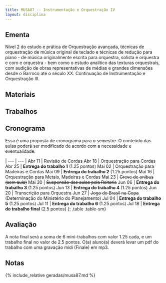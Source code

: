 ```yaml
---
title: MUSA87 -- Instrumentação e Orquestração IV
layout: disciplina
---
```


## Ementa

Nível 2 do estudo e prática de Orquestração avançada, técnicas de orquestração de música original de teclado e técnicas de redução para piano - de música originalmente escrita para orquestra, solista e orquestra e coro e orquestra - bem como o estudo analítico das texturas orquestrais, com audição de obras representativas de médias e grandes dimensões desde o Barroco até o século XX. Continuação de Instrumentação e Orquestração III.

## Materiais


## Trabalhos


## Cronograma

Essa é uma proposta de cronograma para o semestre. O conteúdo das aulas
poderá ser modificado de acordo com a necessidade e eventualidade.


| --- | --- |
Abr 11 | Revisão de Cordas
Abr 18 | Orquestração para Cordas
Abr 25 | **Entrega do trabalho 1** (1.25 pontos)
Mai 02 | Orquestração para Madeiras e Cordas
Mai 09 | **Entrega do trabalho 2** (1.25 pontos)
Mai 16 | Orquestração para Metais, Madeiras e Cordas
Mai 23 | <del>Greve de onibus (sem aula)</del>
Mai 30 | <del>Suspensão das aulas pela Reitoria</del>
Jun 06 | **Entrega do trabalho 3** (1.25 pontos)
Jun 13 | **Entrega do trabalho 4** (1.25 pontos)
Jun 20 | Transcrição para Orquestra
Jun 27 | <del>Jogo do Brasil na Copa</del> (Determinação do Ministério do Planejamento)
Jul 04 | **Entrega do trabalho 5** (1.25 pontos)
Jul 11 | **Entrega do trabalho 6** (1.25 pontos)
Jul 18 | **Entrega do trabalho final** (2.5 pontos)
{: .table .table-sm}


## Avaliação

A nota final será a soma de 6 mini-trabalhos com valor 1.25 cada, e um
trabalho final no valor de 2.5 pontos. O(a) aluno(a) deverá levar um pdf
do trabalho com uma gravação midi (Finale) em mp3.


## Notas

{% include_relative geradas/musa87.md %}

